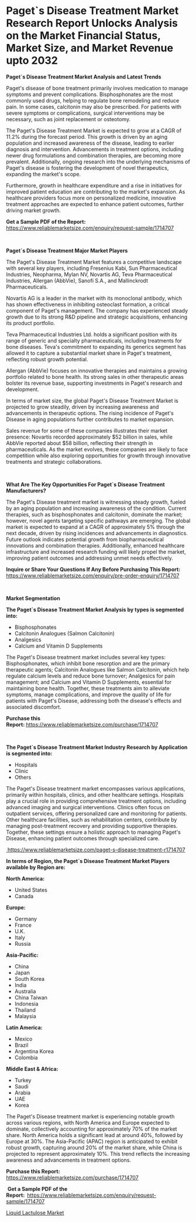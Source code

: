 <p><h1>Paget`s Disease Treatment Market Research Report Unlocks Analysis on the Market Financial Status, Market Size, and Market Revenue upto 2032</h1></p><p><strong>Paget`s Disease Treatment Market Analysis and Latest Trends</strong></p>
<p><p>Paget's disease of bone treatment primarily involves medication to manage symptoms and prevent complications. Bisphosphonates are the most commonly used drugs, helping to regulate bone remodeling and reduce pain. In some cases, calcitonin may also be prescribed. For patients with severe symptoms or complications, surgical interventions may be necessary, such as joint replacement or osteotomy. </p><p>The Paget's Disease Treatment Market is expected to grow at a CAGR of 11.2% during the forecast period. This growth is driven by an aging population and increased awareness of the disease, leading to earlier diagnosis and intervention. Advancements in treatment options, including newer drug formulations and combination therapies, are becoming more prevalent. Additionally, ongoing research into the underlying mechanisms of Paget's disease is fostering the development of novel therapeutics, expanding the market's scope. </p><p>Furthermore, growth in healthcare expenditure and a rise in initiatives for improved patient education are contributing to the market's expansion. As healthcare providers focus more on personalized medicine, innovative treatment approaches are expected to enhance patient outcomes, further driving market growth.</p></p>
<p><strong>Get a Sample PDF of the Report:&nbsp;</strong> <a href="https://www.reliablemarketsize.com/enquiry/request-sample/1714707?utm_campaign=1929&utm_medium=2&utm_source=Github&utm_content=ia&utm_term=11012025&utm_id=pagets-disease-treatment">https://www.reliablemarketsize.com/enquiry/request-sample/1714707</a></p>
<p>&nbsp;</p>
<p><strong>Paget`s Disease Treatment Major Market Players</strong></p>
<p><p>The Paget's Disease Treatment Market features a competitive landscape with several key players, including Fresenius Kabi, Sun Pharmaceutical Industries, Neopharma, Mylan NV, Novartis AG, Teva Pharmaceutical Industries, Allergan (AbbVie), Sanofi S.A., and Mallinckrodt Pharmaceuticals. </p><p>Novartis AG is a leader in the market with its monoclonal antibody, which has shown effectiveness in inhibiting osteoclast formation, a critical component of Paget's management. The company has experienced steady growth due to its strong R&D pipeline and strategic acquisitions, enhancing its product portfolio.</p><p>Teva Pharmaceutical Industries Ltd. holds a significant position with its range of generic and specialty pharmaceuticals, including treatments for bone diseases. Teva's commitment to expanding its generics segment has allowed it to capture a substantial market share in Paget's treatment, reflecting robust growth potential.</p><p>Allergan (AbbVie) focuses on innovative therapies and maintains a growing portfolio related to bone health. Its strong sales in other therapeutic areas bolster its revenue base, supporting investments in Paget's research and development.</p><p>In terms of market size, the global Paget's Disease Treatment Market is projected to grow steadily, driven by increasing awareness and advancements in therapeutic options. The rising incidence of Paget's Disease in aging populations further contributes to market expansion.</p><p>Sales revenue for some of these companies illustrates their market presence: Novartis recorded approximately $52 billion in sales, while AbbVie reported about $58 billion, reflecting their strength in pharmaceuticals. As the market evolves, these companies are likely to face competition while also exploring opportunities for growth through innovative treatments and strategic collaborations.</p></p>
<p>&nbsp;</p>
<p><strong>What Are The Key Opportunities For Paget`s Disease Treatment Manufacturers?</strong></p>
<p><p>The Paget's Disease treatment market is witnessing steady growth, fueled by an aging population and increasing awareness of the condition. Current therapies, such as bisphosphonates and calcitonin, dominate the market; however, novel agents targeting specific pathways are emerging. The global market is expected to expand at a CAGR of approximately 5% through the next decade, driven by rising incidences and advancements in diagnostics. Future outlook indicates potential growth from biopharmaceutical innovations and combination therapies. Additionally, enhanced healthcare infrastructure and increased research funding will likely propel the market, improving patient outcomes and addressing unmet needs effectively.</p></p>
<p><strong>Inquire or Share Your Questions If Any Before Purchasing This Report:</strong> <a href="https://www.reliablemarketsize.com/enquiry/pre-order-enquiry/1714707?utm_campaign=1929&utm_medium=2&utm_source=Github&utm_content=ia&utm_term=11012025&utm_id=pagets-disease-treatment">https://www.reliablemarketsize.com/enquiry/pre-order-enquiry/1714707</a></p>
<p>&nbsp;</p>
<p><strong>Market Segmentation</strong></p>
<p><strong>The Paget`s Disease Treatment Market Analysis by types is segmented into:</strong></p>
<p><ul><li>Bisphosphonates</li><li>Calcitonin Analogues (Salmon Calcitonin)</li><li>Analgesics</li><li>Calcium and Vitamin D Supplements</li></ul></p>
<p><p>The Paget's Disease treatment market includes several key types: Bisphosphonates, which inhibit bone resorption and are the primary therapeutic agents; Calcitonin Analogues like Salmon Calcitonin, which help regulate calcium levels and reduce bone turnover; Analgesics for pain management; and Calcium and Vitamin D Supplements, essential for maintaining bone health. Together, these treatments aim to alleviate symptoms, manage complications, and improve the quality of life for patients with Paget's Disease, addressing both the disease's effects and associated discomfort.</p></p>
<p><strong>Purchase this Report:&nbsp;</strong><a href="https://www.reliablemarketsize.com/purchase/1714707?utm_campaign=1929&utm_medium=2&utm_source=Github&utm_content=ia&utm_term=11012025&utm_id=pagets-disease-treatment">https://www.reliablemarketsize.com/purchase/1714707</a></p>
<p>&nbsp;</p>
<p><strong>The Paget`s Disease Treatment Market Industry Research by Application is segmented into:</strong></p>
<p><ul><li>Hospitals</li><li>Clinic</li><li>Others</li></ul></p>
<p><p>The Paget's Disease treatment market encompasses various applications, primarily within hospitals, clinics, and other healthcare settings. Hospitals play a crucial role in providing comprehensive treatment options, including advanced imaging and surgical interventions. Clinics often focus on outpatient services, offering personalized care and monitoring for patients. Other healthcare facilities, such as rehabilitation centers, contribute by managing post-treatment recovery and providing supportive therapies. Together, these settings ensure a holistic approach to managing Paget's Disease, enhancing patient outcomes through specialized care.</p></p>
<p><a href="https://www.reliablemarketsize.com/paget-s-disease-treatment-r1714707?utm_campaign=1929&utm_medium=2&utm_source=Github&utm_content=ia&utm_term=11012025&utm_id=pagets-disease-treatment">&nbsp;https://www.reliablemarketsize.com/paget-s-disease-treatment-r1714707</a></p>
<p><strong>In terms of Region, the Paget`s Disease Treatment Market Players available by Region are:</strong></p>
<p>
    <p> <strong> North America: </strong>
        <ul>
            <li>United States</li>
            <li>Canada</li>
        </ul>
        </p> 
    <p> <strong> Europe: </strong>
        <ul>
            <li>Germany</li>
            <li>France</li>
            <li>U.K.</li>
            <li>Italy</li>
            <li>Russia</li>
        </ul>
        </p> 
    <p> <strong> Asia-Pacific: </strong>
        <ul>
            <li>China</li>
            <li>Japan</li>
            <li>South Korea</li>
            <li>India</li>
            <li>Australia</li>
            <li>China Taiwan</li>
            <li>Indonesia</li>
            <li>Thailand</li>
            <li>Malaysia</li>
        </ul>
        </p> 
    <p> <strong> Latin America: </strong>
        <ul>
            <li>Mexico</li>
            <li>Brazil</li>
            <li>Argentina Korea</li>
            <li>Colombia</li>
        </ul>
        </p> 
    <p> <strong> Middle East & Africa: </strong>
        <ul>
            <li>Turkey</li>
            <li>Saudi</li>
            <li>Arabia</li>
            <li>UAE</li>
            <li>Korea</li>
        </ul>
    </p>
    </p>
<p><p>The Paget's Disease treatment market is experiencing notable growth across various regions, with North America and Europe expected to dominate, collectively accounting for approximately 70% of the market share. North America holds a significant lead at around 40%, followed by Europe at 30%. The Asia-Pacific (APAC) region is anticipated to exhibit robust growth, capturing around 20% of the market share, while China is projected to represent approximately 10%. This trend reflects the increasing awareness and advancements in treatment options.</p></p>
<p><strong>Purchase this Report: </strong><a href="https://www.reliablemarketsize.com/purchase/1714707?utm_campaign=1929&utm_medium=2&utm_source=Github&utm_content=ia&utm_term=11012025&utm_id=pagets-disease-treatment">https://www.reliablemarketsize.com/purchase/1714707</a></p>
<p>&nbsp;<strong>Get a Sample PDF of the Report:&nbsp;&nbsp;</strong><a href="https://www.reliablemarketsize.com/enquiry/request-sample/1714707?utm_campaign=1929&utm_medium=2&utm_source=Github&utm_content=ia&utm_term=11012025&utm_id=pagets-disease-treatment">https://www.reliablemarketsize.com/enquiry/request-sample/1714707</a></p>
<p><strong></strong></p>
<p><p><a href="https://github.com/dringals/Market-Research-Report-List-6/blob/main/liquid-lactulose-market.md?utm_campaign=1929&utm_medium=2&utm_source=Github&utm_content=ia&utm_term=11012025&utm_id=pagets-disease-treatment">Liquid Lactulose Market</a></p></p>